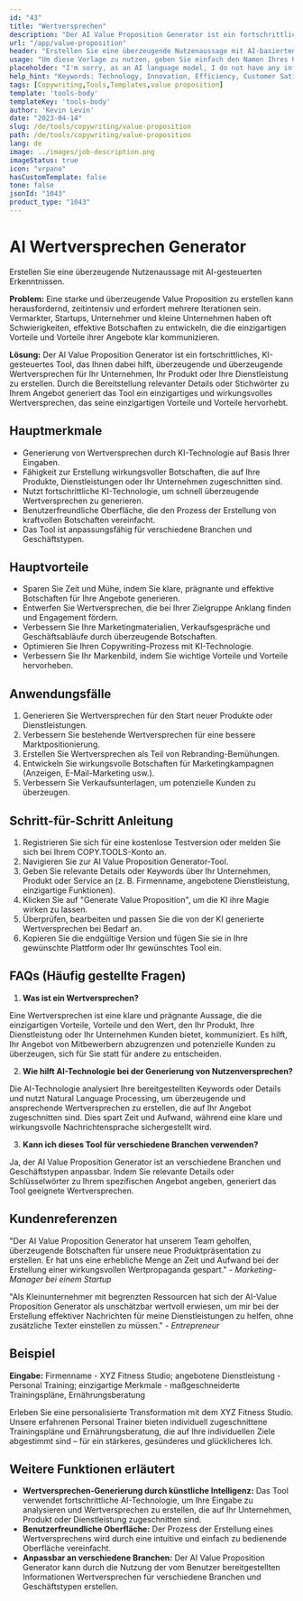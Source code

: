 ```yaml
---
id: "43"
title: "Wertversprechen"
description: "Der AI Value Proposition Generator ist ein fortschrittliches Tool, das künstliche Intelligenz nutzt, um überzeugende und überzeugende Wertversprechen für Ihr Unternehmen, Ihr Produkt oder Ihre Dienstleistung zu erstellen. Es hilft Ihnen, Zeit und Mühe zu sparen, indem es klare, prägnante und effektive Nachrichten generiert, die die einzigartigen Vorteile und Vorteile dessen hervorheben, was Sie anbieten."
url: "/app/value-proposition"
header: "Erstellen Sie eine überzeugende Nutzenaussage mit AI-basierten Erkenntnissen."
usage: "Um diese Vorlage zu nutzen, geben Sie einfach den Namen Ihres Unternehmens, Produkts oder Dienstes, Schlüsselwörter oder Hauptmerkmale ein. Dieses Tool generiert dann basierend auf Ihren Eingaben einen einzigartigen und effektiven Wertvorschlag."
placeholder: "I'm sorry, as an AI language model, I do not have any information about your business, product, or service. Can you please provide me with more details?"
help_hint: "Keywords: Technology, Innovation, Efficiency, Customer Satisfaction."
tags: [Copywriting,Tools,Templates,value proposition]
template: 'tools-body'
templateKey: 'tools-body'
author: 'Kevin Levin'
date: "2023-04-14"
slug: /de/tools/copywriting/value-proposition
path: /de/tools/copywriting/value-proposition
lang: de
image: ../images/job-description.png
imageStatus: true
icon: "vrpano"
hasCustomTemplate: false
tone: false
jsonId: "1043"
product_type: "1043"
---
```

# AI Wertversprechen Generator

Erstellen Sie eine überzeugende Nutzenaussage mit AI-gesteuerten Erkenntnissen.

**Problem:** Eine starke und überzeugende Value Proposition zu erstellen kann herausfordernd, zeitintensiv und erfordert mehrere Iterationen sein. Vermarkter, Startups, Unternehmer und kleine Unternehmen haben oft Schwierigkeiten, effektive Botschaften zu entwickeln, die die einzigartigen Vorteile und Vorteile ihrer Angebote klar kommunizieren.

**Lösung:** Der AI Value Proposition Generator ist ein fortschrittliches, KI-gesteuertes Tool, das Ihnen dabei hilft, überzeugende und überzeugende Wertversprechen für Ihr Unternehmen, Ihr Produkt oder Ihre Dienstleistung zu erstellen. Durch die Bereitstellung relevanter Details oder Stichwörter zu Ihrem Angebot generiert das Tool ein einzigartiges und wirkungsvolles Wertversprechen, das seine einzigartigen Vorteile und Vorteile hervorhebt.

## Hauptmerkmale

- Generierung von Wertversprechen durch KI-Technologie auf Basis Ihrer Eingaben.
- Fähigkeit zur Erstellung wirkungsvoller Botschaften, die auf Ihre Produkte, Dienstleistungen oder Ihr Unternehmen zugeschnitten sind.
- Nutzt fortschrittliche KI-Technologie, um schnell überzeugende Wertversprechen zu generieren.
- Benutzerfreundliche Oberfläche, die den Prozess der Erstellung von kraftvollen Botschaften vereinfacht.
- Das Tool ist anpassungsfähig für verschiedene Branchen und Geschäftstypen.

## Hauptvorteile

- Sparen Sie Zeit und Mühe, indem Sie klare, prägnante und effektive Botschaften für Ihre Angebote generieren.
- Entwerfen Sie Wertversprechen, die bei Ihrer Zielgruppe Anklang finden und Engagement fördern.
- Verbessern Sie Ihre Marketingmaterialien, Verkaufsgespräche und Geschäftsabläufe durch überzeugende Botschaften.
- Optimieren Sie Ihren Copywriting-Prozess mit KI-Technologie.
- Verbessern Sie Ihr Markenbild, indem Sie wichtige Vorteile und Vorteile hervorheben.

## Anwendungsfälle

1. Generieren Sie Wertversprechen für den Start neuer Produkte oder Dienstleistungen.
2. Verbessern Sie bestehende Wertversprechen für eine bessere Marktpositionierung.
3. Erstellen Sie Wertversprechen als Teil von Rebranding-Bemühungen.
4. Entwickeln Sie wirkungsvolle Botschaften für Marketingkampagnen (Anzeigen, E-Mail-Marketing usw.).
5. Verbessern Sie Verkaufsunterlagen, um potenzielle Kunden zu überzeugen.

## Schritt-für-Schritt Anleitung

1. Registrieren Sie sich für eine kostenlose Testversion oder melden Sie sich bei Ihrem COPY.TOOLS-Konto an.
2. Navigieren Sie zur AI Value Proposition Generator-Tool.
3. Geben Sie relevante Details oder Keywords über Ihr Unternehmen, Produkt oder Service an (z. B. Firmenname, angebotene Dienstleistung, einzigartige Funktionen).
4. Klicken Sie auf "Generate Value Proposition", um die KI ihre Magie wirken zu lassen.
5. Überprüfen, bearbeiten und passen Sie die von der KI generierte Wertversprechen bei Bedarf an.
6. Kopieren Sie die endgültige Version und fügen Sie sie in Ihre gewünschte Plattform oder Ihr gewünschtes Tool ein.

## FAQs (Häufig gestellte Fragen)

1. **Was ist ein Wertversprechen?**

Eine Wertversprechen ist eine klare und prägnante Aussage, die die einzigartigen Vorteile, Vorteile und den Wert, den Ihr Produkt, Ihre Dienstleistung oder Ihr Unternehmen Kunden bietet, kommuniziert. Es hilft, Ihr Angebot von Mitbewerbern abzugrenzen und potenzielle Kunden zu überzeugen, sich für Sie statt für andere zu entscheiden.

2. **Wie hilft AI-Technologie bei der Generierung von Nutzenversprechen?**

Die AI-Technologie analysiert Ihre bereitgestellten Keywords oder Details und nutzt Natural Language Processing, um überzeugende und ansprechende Wertversprechen zu erstellen, die auf Ihr Angebot zugeschnitten sind. Dies spart Zeit und Aufwand, während eine klare und wirkungsvolle Nachrichtensprache sichergestellt wird.

3. **Kann ich dieses Tool für verschiedene Branchen verwenden?**

Ja, der AI Value Proposition Generator ist an verschiedene Branchen und Geschäftstypen anpassbar. Indem Sie relevante Details oder Schlüsselwörter zu Ihrem spezifischen Angebot angeben, generiert das Tool geeignete Wertversprechen.

## Kundenreferenzen

"Der AI Value Proposition Generator hat unserem Team geholfen, überzeugende Botschaften für unsere neue Produktpräsentation zu erstellen. Er hat uns eine erhebliche Menge an Zeit und Aufwand bei der Erstellung einer wirkungsvollen Wertpropaganda gespart." - *Marketing-Manager bei einem Startup*

"Als Kleinunternehmer mit begrenzten Ressourcen hat sich der AI-Value Proposition Generator als unschätzbar wertvoll erwiesen, um mir bei der Erstellung effektiver Nachrichten für meine Dienstleistungen zu helfen, ohne zusätzliche Texter einstellen zu müssen." - *Entrepreneur*

## Beispiel

**Eingabe:** Firmenname - XYZ Fitness Studio; angebotene Dienstleistung - Personal Training; einzigartige Merkmale - maßgeschneiderte Trainingspläne, Ernährungsberatung

Erleben Sie eine personalisierte Transformation mit dem XYZ Fitness Studio. Unsere erfahrenen Personal Trainer bieten individuell zugeschnittene Trainingspläne und Ernährungsberatung, die auf Ihre individuellen Ziele abgestimmt sind – für ein stärkeres, gesünderes und glücklicheres Ich.

## Weitere Funktionen erläutert

- **Wertversprechen-Generierung durch künstliche Intelligenz:** Das Tool verwendet fortschrittliche AI-Technologie, um Ihre Eingabe zu analysieren und Wertversprechen zu erstellen, die auf Ihr Unternehmen, Produkt oder Dienstleistung zugeschnitten sind.
- **Benutzerfreundliche Oberfläche:** Der Prozess der Erstellung eines Wertversprechens wird durch eine intuitive und einfach zu bedienende Oberfläche vereinfacht.
- **Anpassbar an verschiedene Branchen:** Der AI Value Proposition Generator kann durch die Nutzung der vom Benutzer bereitgestellten Informationen Wertversprechen für verschiedene Branchen und Geschäftstypen erstellen.
